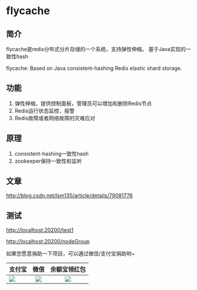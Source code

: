 # flycache

## 简介
flycache是redis分布式分片存储的一个系统，支持弹性伸缩。 基于Java实现的一致性hash


flycache: Based on Java consistent-hashing Redis elastic shard storage.

## 功能
1. 弹性伸缩，提供控制面板，管理员可以增加和删除Redis节点
2. Redis运行状态监控，报警
3. Redis故障或者网络故障的灾难应对

## 原理
1. consistent-hashing一致性hash
2. zookeeper保持一致性和监听

## 文章
 <a href="http://blog.csdn.net/lsm135/article/details/79081776" target="_blank">http://blog.csdn.net/lsm135/article/details/79081776</a>

## 测试
[http://localhost:20200/test1](http://localhost:20200/test1)

[http://localhost:20200/nodeGroup](http://localhost:20200/nodeGroup)

如果您愿意捐助一下项目，可以通过微信/支付宝捐助哟~

|支付宝         | 微信           | 余额宝领红包|
| ------------- |:-------------:|:-------------:|
| ![](https://github.com/flylib/flycache/blob/master/alipay.png)      | ![](https://github.com/flylib/flycache/blob/master/wechat.png) | ![](https://github.com/flylib/flycache/blob/master/redPacket.png) |

